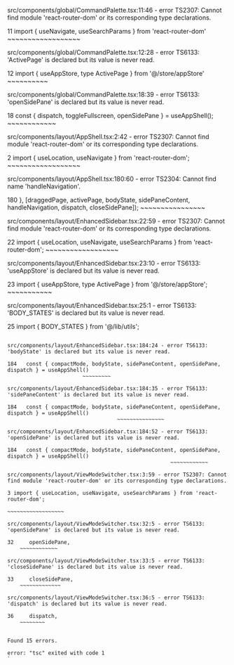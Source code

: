 src/components/global/CommandPalette.tsx:11:46 - error TS2307: Cannot find module 'react-router-dom' or its corresponding type declarations.

11 import { useNavigate, useSearchParams } from 'react-router-dom'
                                                ~~~~~~~~~~~~~~~~~~

src/components/global/CommandPalette.tsx:12:28 - error TS6133: 'ActivePage' is declared but its value is never read.

12 import { useAppStore, type ActivePage } from '@/store/appStore'
                              ~~~~~~~~~~

src/components/global/CommandPalette.tsx:18:39 - error TS6133: 'openSidePane' is declared but its value is never read.

18   const { dispatch, toggleFullscreen, openSidePane } = useAppShell();
                                         ~~~~~~~~~~~~

src/components/layout/AppShell.tsx:2:42 - error TS2307: Cannot find module 'react-router-dom' or its corresponding type declarations.

2 import { useLocation, useNavigate } from 'react-router-dom';
                                           ~~~~~~~~~~~~~~~~~~

src/components/layout/AppShell.tsx:180:60 - error TS2304: Cannot find name 'handleNavigation'.

180   }, [draggedPage, activePage, bodyState, sidePaneContent, handleNavigation, dispatch, closeSidePane]);
                                                               ~~~~~~~~~~~~~~~~

src/components/layout/EnhancedSidebar.tsx:22:59 - error TS2307: Cannot find module 'react-router-dom' or its corresponding type declarations.

22 import { useLocation, useNavigate, useSearchParams } from 'react-router-dom';
                                                             ~~~~~~~~~~~~~~~~~~

src/components/layout/EnhancedSidebar.tsx:23:10 - error TS6133: 'useAppStore' is declared but its value is never read.

23 import { useAppStore, type ActivePage } from '@/store/appStore';
            ~~~~~~~~~~~

src/components/layout/EnhancedSidebar.tsx:25:1 - error TS6133: 'BODY_STATES' is declared but its value is never read.

25 import { BODY_STATES } from '@/lib/utils';
   ~~~~~~~~~~~~~~~~~~~~~~~~~~~~~~~~~~~~~~~~~~

src/components/layout/EnhancedSidebar.tsx:184:24 - error TS6133: 'bodyState' is declared but its value is never read.

184   const { compactMode, bodyState, sidePaneContent, openSidePane, dispatch } = useAppShell()
                           ~~~~~~~~~

src/components/layout/EnhancedSidebar.tsx:184:35 - error TS6133: 'sidePaneContent' is declared but its value is never read.

184   const { compactMode, bodyState, sidePaneContent, openSidePane, dispatch } = useAppShell()
                                      ~~~~~~~~~~~~~~~

src/components/layout/EnhancedSidebar.tsx:184:52 - error TS6133: 'openSidePane' is declared but its value is never read.

184   const { compactMode, bodyState, sidePaneContent, openSidePane, dispatch } = useAppShell()
                                                       ~~~~~~~~~~~~

src/components/layout/ViewModeSwitcher.tsx:3:59 - error TS2307: Cannot find module 'react-router-dom' or its corresponding type declarations.

3 import { useLocation, useNavigate, useSearchParams } from 'react-router-dom';
                                                            ~~~~~~~~~~~~~~~~~~

src/components/layout/ViewModeSwitcher.tsx:32:5 - error TS6133: 'openSidePane' is declared but its value is never read.

32     openSidePane,
       ~~~~~~~~~~~~

src/components/layout/ViewModeSwitcher.tsx:33:5 - error TS6133: 'closeSidePane' is declared but its value is never read.

33     closeSidePane,
       ~~~~~~~~~~~~~

src/components/layout/ViewModeSwitcher.tsx:36:5 - error TS6133: 'dispatch' is declared but its value is never read.

36     dispatch,
       ~~~~~~~~


Found 15 errors.

error: "tsc" exited with code 1
`
